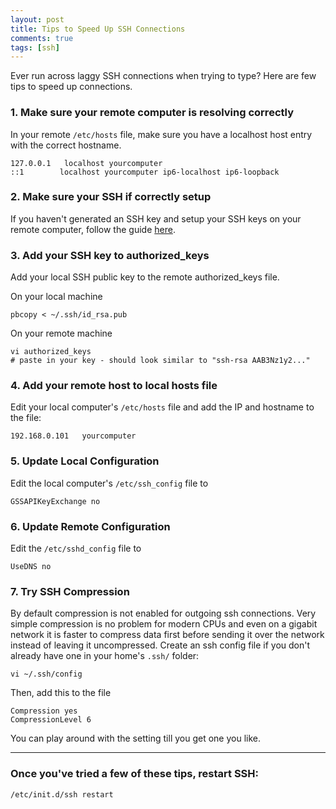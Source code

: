 ```yaml
---
layout: post
title: Tips to Speed Up SSH Connections
comments: true
tags: [ssh]
---
```


Ever run across laggy SSH connections when trying to type? Here are few tips
to speed up connections.

### 1. Make sure your remote computer is resolving correctly

In your remote `/etc/hosts` file, make sure you have a localhost host entry
with the correct hostname.

```
127.0.0.1   localhost yourcomputer
::1        localhost yourcomputer ip6-localhost ip6-loopback
```

### 2. Make sure your SSH if correctly setup

If you haven't generated an SSH key and setup your SSH keys on your remote computer, follow the guide [here](https://help.github.com/articles/generating-ssh-keys/).

### 3. Add your SSH key to authorized_keys

Add your local SSH public key to the remote authorized_keys file.

On your local machine

```
pbcopy < ~/.ssh/id_rsa.pub
```

On your remote machine

```
vi authorized_keys
# paste in your key - should look similar to "ssh-rsa AAB3Nz1y2..."
```

### 4. Add your remote host to local hosts file

Edit your local computer's `/etc/hosts` file and add the IP and hostname to the file:

```
192.168.0.101	yourcomputer
```

### 5. Update Local Configuration

Edit the local computer's `/etc/ssh_config` file to

```
GSSAPIKeyExchange no
```

### 6. Update Remote Configuration

Edit the `/etc/sshd_config` file to

```
UseDNS no
```

### 7. Try SSH Compression

By default compression is not enabled for outgoing ssh connections.
Very simple compression is no problem for modern CPUs and even on a gigabit network it is faster to compress data first before sending it over the network instead of leaving it uncompressed.
Create an ssh config file if you don't already have one in your home's `.ssh/` folder:

```
vi ~/.ssh/config
```

Then, add this to the file

```
Compression yes
CompressionLevel 6
```

You can play around with the setting till you get one you like.

---

### Once you've tried a few of these tips, restart SSH:

```
/etc/init.d/ssh restart
```

